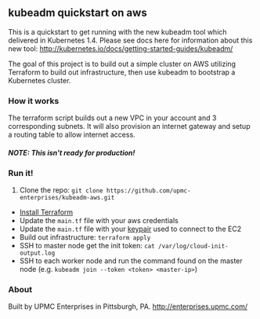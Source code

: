 ## kubeadm quickstart on aws

This is a quickstart to get running with the new kubeadm tool which delivered in Kubernetes 1.4. Please see docs here for information about this new tool: http://kubernetes.io/docs/getting-started-guides/kubeadm/

The goal of this project is to build out a simple cluster on AWS utilizing Terraform to build out infrastructure, then use kubeadm to bootstrap a Kubernetes cluster.

### How it works

The terraform script builds out a new VPC in your account and 3 corresponding subnets. It will also provision an internet gateway and setup a routing table to allow internet access.

#### _NOTE: This isn't ready for production!_

### Run it!

1. Clone the repo: `git clone https://github.com/upmc-enterprises/kubeadm-aws.git`
- [Install Terraform](https://www.terraform.io/intro/getting-started/install.html)
- Update the `main.tf` file with your aws credentials
- Update the `main.tf` file with your [keypair](http://docs.aws.amazon.com/AWSEC2/latest/UserGuide/ec2-key-pairs.html) used to connect to the EC2
- Build out infrastructure: `terraform apply`
- SSH to master node get the init token: `cat /var/log/cloud-init-output.log`
- SSH to each worker node and run the command found on the master node (e.g. `kubeadm join --token <token> <master-ip>`)

### About

Built by UPMC Enterprises in Pittsburgh, PA. http://enterprises.upmc.com/
